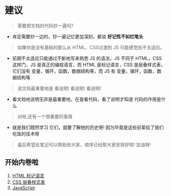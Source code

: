 # 建议
> 需要把文档的代码抄一遍吗?
* 肯定需要抄一边的，抄一遍记忆更加深刻，都说 **好记性不如烂笔头**

> 如果你是没有基础的那么从 HTML、CSS过渡到 JS 可能感觉到不太适应。
* 前期不太适应只能通过不断地写来熟悉 JS 的语法，JS 不同于 HTML，CSS 这样门，JS 是真正的编程语言，而 HTML 是标记语言，CSS 是层叠样式表，它们没有 变量，循环，函数，数据结构等，而 JS 有 变量，循环，函数，数据结构等

> 读文档最重要地是 看说明! 看说明! 看说明!
* 看文档地说明无异是最重要地，在是看代码，看了说明才知道 代码的作用是什么

> 对啦,还有一个很重要的事情
* 就是我们既然学习 它们，就要了解他的历史呀! 因为毕竟是这些前辈给了我们吃饭的技术呀

> 最后希望此笔记可以帮助到大家，顺序已经帮大家安排好啦! 加油呀!

## 开始内卷啦
1. [HTML 标记语言](HTML/)
2. [CSS 层叠样式表](CSS/)
3. [JavaScript](JavaScript/)